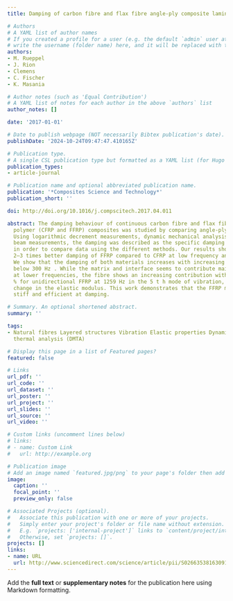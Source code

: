 ```yaml
---
title: Damping of carbon fibre and flax fibre angle-ply composite laminates

# Authors
# A YAML list of author names
# If you created a profile for a user (e.g. the default `admin` user at `content/authors/admin/`), 
# write the username (folder name) here, and it will be replaced with their full name and linked to their profile.
authors:
- M. Rueppel
- J. Rion
- Clemens
- C. Fischer
- K. Masania

# Author notes (such as 'Equal Contribution')
# A YAML list of notes for each author in the above `authors` list
author_notes: []

date: '2017-01-01'

# Date to publish webpage (NOT necessarily Bibtex publication's date).
publishDate: '2024-10-24T09:47:47.410165Z'

# Publication type.
# A single CSL publication type but formatted as a YAML list (for Hugo requirements).
publication_types:
- article-journal

# Publication name and optional abbreviated publication name.
publication: '*Composites Science and Technology*'
publication_short: ''

doi: http://doi.org/10.1016/j.compscitech.2017.04.011

abstract: The damping behaviour of continuous carbon fibre and flax fibre reinforced
  polymer (CFRP and FFRP) composites was studied by comparing angle-ply laminates.
  Using logarithmic decrement measurements, dynamic mechanical analysis and vibration
  beam measurements, the damping was described as the specific damping capacity ψ
  in order to compare data using the different methods. Our results show approximately
  2–3 times better damping of FFRP compared to CFRP at low frequency and low strain.
  We show that the damping of both materials increases with increasing angle-ply orientation
  below 300 Hz . While the matrix and interface seems to contribute mainly to damping
  at lower frequencies, the fibre shows an increasing contribution with ψ =  64.4
  % for unidirectional FFRP at 1259 Hz in the 5 t h mode of vibration, without a notable
  change in the elastic modulus. This work demonstrates that the FFRP may be simultaneously
  stiff and efficient at damping.

# Summary. An optional shortened abstract.
summary: ''

tags:
- Natural fibres Layered structures Vibration Elastic properties Dynamic mechanical
  thermal analysis (DMTA)

# Display this page in a list of Featured pages?
featured: false

# Links
url_pdf: ''
url_code: ''
url_dataset: ''
url_poster: ''
url_project: ''
url_slides: ''
url_source: ''
url_video: ''

# Custom links (uncomment lines below)
# links:
# - name: Custom Link
#   url: http://example.org

# Publication image
# Add an image named `featured.jpg/png` to your page's folder then add a caption below.
image:
  caption: ''
  focal_point: ''
  preview_only: false

# Associated Projects (optional).
#   Associate this publication with one or more of your projects.
#   Simply enter your project's folder or file name without extension.
#   E.g. `projects: ['internal-project']` links to `content/project/internal-project/index.md`.
#   Otherwise, set `projects: []`.
projects: []
links:
- name: URL
  url: http://www.sciencedirect.com/science/article/pii/S0266353816309125
---
```


Add the **full text** or **supplementary notes** for the publication here using Markdown formatting.
